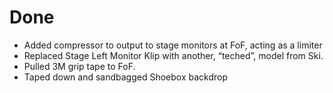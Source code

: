 # Done

- Added compressor to output to stage monitors at FoF, acting as a limiter
- Replaced Stage Left Monitor Klip with another, “teched”, model from Ski.
- Pulled 3M grip tape to FoF.
- Taped down and sandbagged Shoebox backdrop
